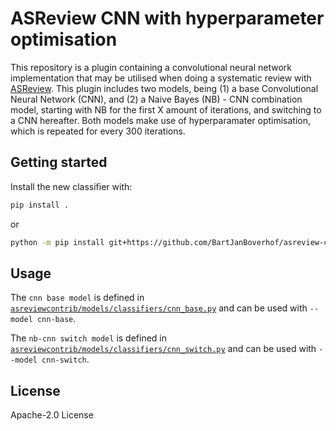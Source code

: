 # ASReview CNN with hyperparameter optimisation 
This repository is a plugin containing a convolutional neural network implementation that may be utilised when doing a systematic review with [ASReview](https://github.com/asreview). This plugin includes two models, being (1) a base Convolutional Neural Network (CNN), and (2) a Naive Bayes (NB) - CNN combination model, starting with NB for the first X amount of iterations, and switching to a CNN hereafter. Both models make use of hyperparamater optimisation, which is repeated for every 300 iterations.  

## Getting started
Install the new classifier with:

```bash
pip install .
```

or

```bash
python -m pip install git+https://github.com/BartJanBoverhof/asreview-cnn-hpo.git
```

## Usage
The ``cnn base model`` is defined in [`asreviewcontrib/models/classifiers/cnn_base.py`](asreviewcontrib/models/classifiers/cnn_base.py) and can be used with `--model cnn-base`.

The ``nb-cnn switch model`` is defined in [`asreviewcontrib/models/classifiers/cnn_switch.py`](asreviewcontrib/models/classifiers/cnn_switch.py) and can be used with `--model cnn-switch`.

## License 
Apache-2.0 License 
